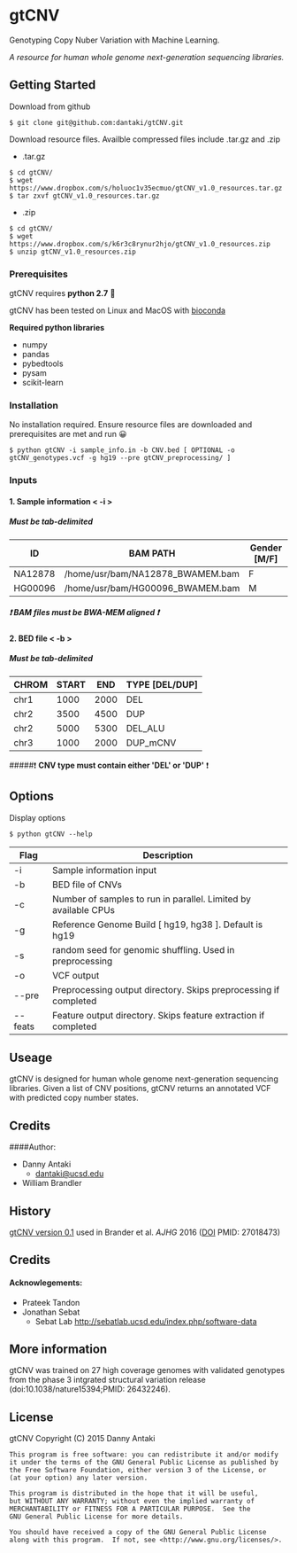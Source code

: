 gtCNV
=====
Genotyping Copy Nuber Variation with Machine Learning. 

*A resource for human whole genome next-generation sequencing libraries.* 

## Getting Started

Download from github
``` 
$ git clone git@github.com:dantaki/gtCNV.git
```
Download resource files. Availble compressed files include .tar.gz and .zip 
* .tar.gz
```
$ cd gtCNV/
$ wget https://www.dropbox.com/s/holuoc1v35ecmuo/gtCNV_v1.0_resources.tar.gz
$ tar zxvf gtCNV_v1.0_resources.tar.gz
```
* .zip
```
$ cd gtCNV/ 
$ wget https://www.dropbox.com/s/k6r3c8rynur2hjo/gtCNV_v1.0_resources.zip
$ unzip gtCNV_v1.0_resources.zip
```
### Prerequisites 

gtCNV requires **python 2.7** :snake:

gtCNV has been tested on Linux and MacOS with [bioconda](https://bioconda.github.io/)

**Required python libraries**

* numpy
* pandas
* pybedtools
* pysam 
* scikit-learn

### Installation

No installation required. Ensure resource files are downloaded and prerequisites are met and run :grinning:

```
$ python gtCNV -i sample_info.in -b CNV.bed [ OPTIONAL -o gtCNV_genotypes.vcf -g hg19 --pre gtCNV_preprocessing/ ]
```
### Inputs

#### 1. Sample information < -i >

##### Must be tab-delimited

ID | BAM PATH | Gender [M/F]
--- | --- | --- 
NA12878 | /home/usr/bam/NA12878_BWAMEM.bam | F
HG00096 | /home/usr/bam/HG00096_BWAMEM.bam | M

##### :heavy_exclamation_mark: **BAM files must be BWA-MEM aligned** :heavy_exclamation_mark:


#### 2. BED file < -b > 

##### Must be tab-delimited

CHROM | START | END | TYPE [DEL/DUP]
--- | --- | --- | --- 
chr1 | 1000 | 2000 | DEL 
chr2 | 3500 | 4500 | DUP
chr2 | 5000 | 5300 | DEL_ALU
chr3 | 1000 | 2000 | DUP_mCNV

#####:heavy_exclamation_mark: **CNV type must contain either 'DEL' or 'DUP'** :heavy_exclamation_mark:

## Options

Display options

```
$ python gtCNV --help
```

Flag | Description
--- | ------------
-i | Sample information input
-b | BED file of CNVs
-c | Number of samples to run in parallel. Limited by available CPUs
-g | Reference Genome Build [ hg19, hg38 ]. Default is hg19
-s | random seed for genomic shuffling. Used in preprocessing
-o | VCF output 
--pre | Preprocessing output directory. Skips preprocessing if completed
--feats | Feature output directory. Skips feature extraction if completed

## Useage 

gtCNV is designed for human whole genome next-generation sequencing libraries. Given a list of CNV positions, gtCNV returns an annotated VCF with predicted copy number states.


## Credits

####Author:

* Danny Antaki
    * dantaki@ucsd.edu
* William Brandler

## History

[gtCNV version 0.1](https://github.com/dantaki/gtCNV/tree/Version-0.1) used in Brander et al. *AJHG* 2016 ([DOI](http://dx.doi.org/10.1016/j.ajhg.2016.02.018) PMID:    27018473)

## Credits

#### Acknowlegements:

* Prateek Tandon 
* Jonathan Sebat
    * Sebat Lab http://sebatlab.ucsd.edu/index.php/software-data

## More information

gtCNV was trained on 27 high coverage genomes with validated genotypes from the phase 3 intgrated structural variation release (doi:10.1038/nature15394;PMID:     26432246). 
## License

gtCNV
    Copyright (C) 2015  Danny Antaki

    This program is free software: you can redistribute it and/or modify
    it under the terms of the GNU General Public License as published by
    the Free Software Foundation, either version 3 of the License, or
    (at your option) any later version.

    This program is distributed in the hope that it will be useful,
    but WITHOUT ANY WARRANTY; without even the implied warranty of
    MERCHANTABILITY or FITNESS FOR A PARTICULAR PURPOSE.  See the
    GNU General Public License for more details.

    You should have received a copy of the GNU General Public License
    along with this program.  If not, see <http://www.gnu.org/licenses/>.
